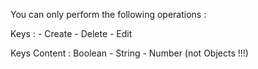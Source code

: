 
You can only perform the following operations :

Keys : - Create
       - Delete
       - Edit

Keys Content : Boolean - String - Number (not Objects !!!)
